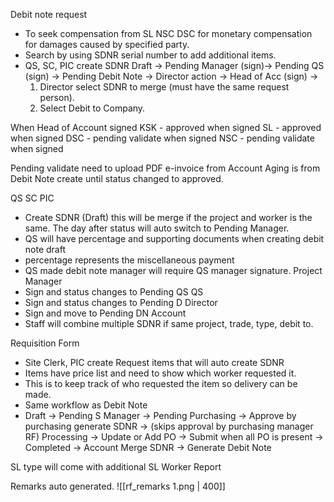 Debit note request
- To seek compensation from SL NSC DSC for monetary compensation for damages caused by specified party.
- Search by using SDNR serial number to add additional items.
- QS, SC, PIC  create SDNR Draft -> Pending Manager (sign)-> Pending QS (sign) -> Pending Debit Note -> Director action -> Head of Acc (sign) -> 
	1. Director select SDNR to merge (must have the same request person).
	2. Select Debit to Company.

When Head of Account signed
KSK - approved when signed
SL - approved when signed
DSC - pending validate when signed
NSC - pending validate when signed 

Pending validate need to upload PDF e-invoice from Account
Aging is from Debit Note create until status changed to approved.

QS SC PIC
- Create SDNR (Draft) this will be merge if the project and worker is the same. The day after status will auto switch to Pending Manager.
- QS will have percentage and supporting documents when creating debit note draft
- percentage represents the miscellaneous payment
- QS made debit note manager will require QS manager signature.
Project Manager
- Sign and status changes to Pending QS
QS
- Sign and status changes to Pending D
Director
- Sign and move to Pending DN
Account
- Staff will combine multiple SDNR if same project, trade, type, debit to.

Requisition Form
- Site Clerk, PIC create Request items that will auto create SDNR
- Items have price list and need to show which worker requested it.
- This is to keep track of who requested the item so delivery can be made.
- Same workflow as Debit Note
- Draft -> Pending S Manager -> Pending Purchasing -> Approve by purchasing generate SDNR -> (skips approval by purchasing manager RF) Processing -> Update or Add PO -> Submit when all PO is present -> Completed -> Account Merge SDNR -> Generate Debit Note

SL type will come with additional SL Worker Report

Remarks auto generated. ![[rf_remarks 1.png | 400]]
